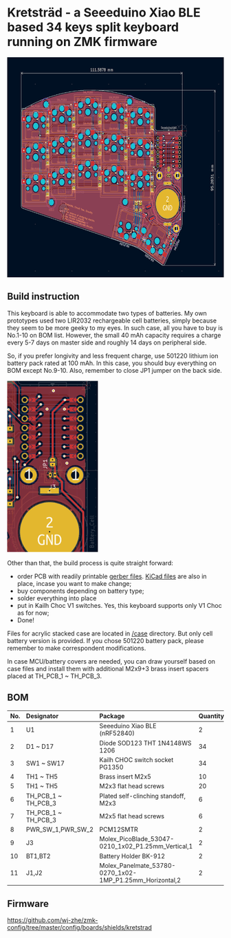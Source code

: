 # Kretsträd - a Seeeduino Xiao BLE based 34 keys split keyboard running on ZMK firmware

<img src="img/Kretstrad_PCB.png" height="512"/>

## Build instruction

This keyboard is able to accommodate two types of batteries. My own prototypes used two LIR2032
rechargeable cell batteries, simply because they seem to be more geeky to my eyes. In such case, all
you have to buy is No.1-10 on BOM list. However, the small 40 mAh capacity requires a charge every
5-7 days on master side and roughly 14 days on peripheral side.

So, if you prefer longivity and less frequent charge, use 501220 lithium ion battery pack rated at
100 mAh. In this case, you should buy everything on BOM except No.9-10. Also, remember to close JP1
jumper on the back side.

<img src="img/jp1.png" height="400"/>

Other than that, the build process is quite straight forward:
  - order PCB with readily printable [gerber files](/pcb/gerber). [KiCad files](/pcb) are also in
    place, incase you want to make change;
  - buy components depending on battery type;
  - solder everything into place
  - put in Kailh Choc V1 switches. Yes, this keyboard supports only V1 Choc as for now;
  - Done!

Files for acrylic stacked case are located in [/case](/case) directory. But only cell battery
version is provided. If you chose 501220 battery pack, please remember to make correspondent
modifications.

In case MCU/battery covers are needed, you can draw yourself based on case files and install them
with additional M2x9+3 brass insert spacers placed at TH_PCB_1 ~ TH_PCB_3.


## BOM

| No. | Designator | Package | Quantity |
| :--- | :--- | :--- | :--- |
| 1  | U1 | Seeeduino Xiao BLE (nRF52840) | 2 |
| 2  | D1 ~ D17 | Diode SOD123 THT 1N4148WS 1206 | 34 |
| 3  | SW1 ~ SW17 | Kailh CHOC switch socket PG1350 | 34 |
| 4  | TH1 ~ TH5 | Brass insert M2x5 | 10 |
| 5  | TH1 ~ TH5 | M2x3 flat head screws | 20 |
| 6  | TH_PCB_1 ~ TH_PCB_3 | Plated self-clinching standoff, M2x3 | 6 |
| 7  | TH_PCB_1 ~ TH_PCB_3 | M2x5 flat head screws | 6 |
| 8  | PWR_SW_1,PWR_SW_2 | PCM12SMTR | 2 |
| 9  | J3 | Molex_PicoBlade_53047-0210_1x02_P1.25mm_Vertical,1 | 2 |
| 10 | BT1,BT2 | Battery Holder BK-912 | 2 |
| 11 | J1,J2 | Molex_Panelmate_53780-0270_1x02-1MP_P1.25mm_Horizontal,2 | 2 |

## Firmware

https://github.com/wj-zhe/zmk-config/tree/master/config/boards/shields/kretstrad
